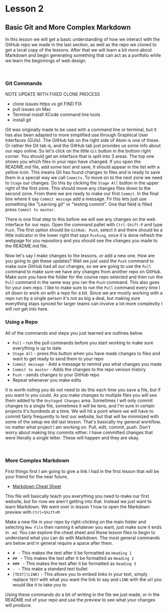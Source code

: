 # Lesson 2
## Basic Git and More Complex Markdown
In this lesson we will get a basic understanding of how we interact with the GitHub repo we made in the last section, as well as the repo we cloned to get a local copy of the lessons. After that we will learn a bit more about Markdown and begin generating something that can act as a portfolio while we learn the beginnings of web design.

<br>

### Git Commands

NOTE UPDATE WITH FIXED CLONE PROCESS
  - clone issues https vs git FIND FIX
  - pull issues on Mac
  - Terminal install XCode command line tools
  - install git


Git was originally made to be used with a command line or terminal, but it has also been adapted to more simplified use through Graphical User Interfaces (GUIs). The GitHub tab on the right side of Atom is one of these. Or rather the Git tab is, and the GitHub tab just provides us some info about our repo online. So let's click on the little `Git` button in the bottom right corner. You should get an interface that is split into 3 areas. The top one shows you which files in your repo have changed. If you open the README.md file, add some text and save, it should appear in the list with a yellow icon. This means Git has found changes to files and is ready to save them in a special way we call `Commits`. To move on to the next zone we need to `Stage` our changes. Do this by clicking the `Stage All` button in the upper right of the first zone. This should move any changes files down to the second zone. From there we are ready to make our first `Commit`. In the final box where it say `Commit message` add a message. Fir this lets just use something like "Learning git" or "testing commit". One that field is filled press `Commit to master`.

There is one final step to this before we will see any changes on the web interface for our repo. Open the command pallet with `Ctrl-Shift-P` and type `Push`. The first option should be `GitHub: Push`, select it and there should be a little indicator in the lower right that says `Pushing`, once it is done refresh the webpage for you repository and you should see the changes you made to the README.md file.

Now let's say I make changes to the lessons, or add a new one. How are you going to get these updates? Well we just used the `Push` command to make sure GitHub had all our changes, so we are going to use the `Pull` command to make sure we have any changes from another repo on GitHub. Make sure you have the folder for the course repo selected and then run the `Pull` command in the same way you ran the `Push` command. This also goes for your own repo. I like to make sure to run the `Pull` command every time I sit down to work on with a repo for a bit. Since we are mostly working with a repo run by a single person it's not as big a deal, but making sure everything stays synced for larger teams can involve a lot more complexity I will not get into here.


### Using a Repo
All of the commands and steps you just learned are outlines below.

- `Pull` - run the pull commands before you start working to make sure everything is up to date
- `Stage All` - press this button when you have made changes to files and want to get ready to send them to your repo
- `Commit message` - Add a message to remind you what changes you made
- `Commit to master` - Adds the changes to the repo version history
- `Push` - sends changes to your GitHub repo
- Repeat whenever you make edits

It is worth noting you do not need to do this each time you save a file, but if you want to you could. As you make changes to multiple files you will see them added to the `Unstaged Changes` area. Sometimes I will only commit changes to a single file, sometimes it will be tens, and I'm sure in certain projects it's hundreds at a time. We will hit a point where we will have to commit fairly frequently to test our website, but that will be minimized with some of the setup we did last lesson. That's basically my general workflow, no matter what project I am working on. Pull, edit, commit, push. Don't worry about making tiny commits either. I have committed changes that were literally a single letter. These will happen and they are okay.

<br>

### More Complex Markdown
First things first I am going to give a link I had in the first lesson that will be your friend for the near future,
- [Markdown Cheat Sheet](https://github.com/adam-p/markdown-here/wiki/Markdown-Cheatsheet)

This file will basically teach you everything you need to make our first website, but for now we aren't getting into that. Instead we just want to learn Markdown. We went over in lesson 1 how to open the Markdown preview with `Ctrl+Shift+M`.

Make a new file in your repo by right-clicking on the main folder and selecting `New File` then naming it whatever you want, just make sure it ends in `.md`. You can explore the cheat sheet and these lesson files to begin to understand what you can do with Markdown. The most general commands are below and in general require a space after them.
- `# `   - This makes the text after it be formatted as `Heading 1`
- `## `  - This makes the text after it be formatted as `Heading 2`
- `### ` - This makes the text after it be formatted as `Heading 3`
- `- `   - This make a standard text bullet
- `[TEXT](LINK)` - This allows you to embed links in your text, simply replace `TEXT` with what you want the link to say and `LINK` with the url you would like it to take you to

Using these commands do a bit of writing in the file we just made, or in the README.md of your repo and use the preview to see what your changes will produce.
